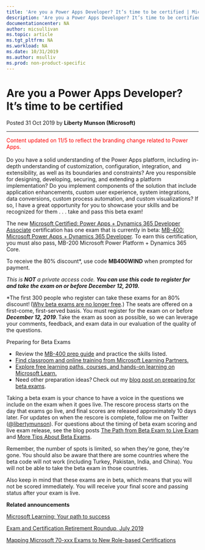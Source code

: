 ```yaml
---
title: 'Are you a Power Apps Developer? It’s time to be certified | Microsoft Docs'
description: 'Are you a Power Apps Developer? It’s time to be certified '
documentationcenter: NA 
author: micsullivan
ms.topic: article
ms.tgt_pltfrm: NA
ms.workload: NA
ms.date: 10/31/2019
ms.author: msulliv
ms.prod: non-product-specific
---
```

# Are you a Power Apps Developer? It’s time to be certified

Posted 31 Oct 2019 by **Liberty Munson (Microsoft)**

___

<div style='color&#58; red;'>Content updated on 11/5 to reflect the branding change related to Power Apps.</div>
<br/>
Do you have a solid understanding of the Power Apps platform, including in-depth understanding of customization, configuration, integration, and extensibility, as well as its boundaries and constraints? Are you responsible for designing, developing, securing, and extending a platform implementation? Do you implement components of the solution that include application enhancements, custom user experience, system integrations, data conversions, custom process automation, and custom visualizations? If so, I have a great opportunity for you to showcase your skills and be recognized for them . . . take and pass this beta exam!

The new [Microsoft Certified: Power Apps + Dynamics 365 Developer​ Associate](https://docs.microsoft.com/learn/certifications/power-apps-and-d365-developer-associate?WT.mc_id=mb400blog__cert_powerappsd365developer-blog-wwl) certification has one exam that is currently in beta: [MB-400: Microsoft Power Apps + Dynamics 365 Developer](https://docs.microsoft.com/learn/certifications/exams/mb-400?WT.mc_id=mb400blog__cert_examsmb400-blog-wwl). To earn this certification, you must also pass, MB-200 Microsoft Power Platform + Dynamics 365 Core.

To receive the 80% discount*, use code **MB400WIND** when prompted for payment.

_This is **NOT** a private access code. **You can use this code to register for and take the exam on or before December 12, 2019.**_

*The first 300 people who register can take these exams for an 80% discount! ([Why beta exams are no longer free](https://www.microsoft.com/en-us/learning/community-blog-post.aspx?BlogId=8&Id=374922).) The seats are offered on a first-come, first-served basis. You must register for the exam on or before _**December 12, 2019**_. Take the exam as soon as possible, so we can leverage your comments, feedback, and exam data in our evaluation of the quality of the questions.

Preparing for Beta Exams

- Review the [MB-400 prep guide](https://www.microsoft.com/learning/exam-MB-400.aspx) and practice the skills listed. 
- [Find classroom and online training from Microsoft Learning Partners.](https://www.microsoft.com/learning/course-list.aspx)
- [Explore free learning paths, courses, and hands-on learning on Microsoft Learn.](https://docs.microsoft.com/learn/browse)
- Need other preparation ideas? Check out my [blog post on preparing for beta exams](https://www.microsoft.com/en-us/learning/community-blog-post.aspx?BlogId=8&Id=374544).

Taking a beta exam is your chance to have a voice in the questions we include on the exam when it goes live. The rescore process starts on the day that exams go live, and final scores are released approximately 10 days later. For updates on when the rescore is complete, follow me on Twitter ([@libertymunson](https://twitter.com/LibertyMunson)). For questions about the timing of beta exam scoring and live exam release, see the blog posts [The Path from Beta Exam to Live Exam](https://www.microsoft.com/en-us/learning/community-blog-post.aspx?BlogId=8&Id=374675) and [More Tips About Beta Exams](https://www.microsoft.com/en-us/learning/community-blog-post.aspx?BlogId=8&Id=374723).

Remember, the number of spots is limited, so when they're gone, they're gone. You should also be aware that there are some countries where the beta code will not work (including Turkey, Pakistan, India, and China). You will not be able to take the beta exam in those countries.

Also keep in mind that these exams are in beta, which means that you will not be scored immediately. You will receive your final score and passing status after your exam is live.

**Related announcements**

[Microsoft Learning: Your path to success](https://www.microsoft.com/en-us/learning/community-blog-post.aspx?BlogId=8&Id=375243)

[Exam and Certification Retirement Roundup, July 2019](https://www.microsoft.com/en-us/learning/community-blog-post.aspx?BlogId=8&Id=375242)

[Mapping Microsoft 70-xxx Exams to New Role-based Certifications](https://www.microsoft.com/en-us/learning/community-blog-post.aspx?BlogId=8&Id=375236)




